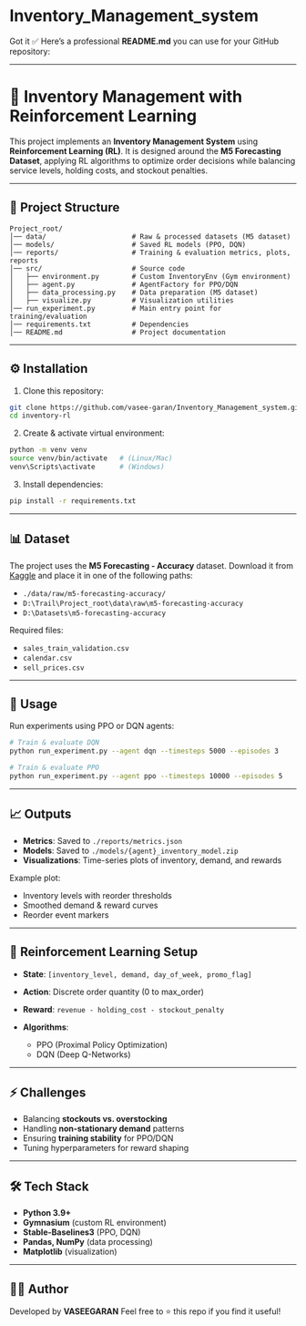# Inventory_Management_system
Got it ✅
Here’s a professional **README.md** you can use for your GitHub repository:

---

# 🏪 Inventory Management with Reinforcement Learning

This project implements an **Inventory Management System** using **Reinforcement Learning (RL)**. It is designed around the **M5 Forecasting Dataset**, applying RL algorithms to optimize order decisions while balancing service levels, holding costs, and stockout penalties.

---

## 📌 Project Structure

```
Project_root/
│── data/                     # Raw & processed datasets (M5 dataset)
│── models/                   # Saved RL models (PPO, DQN)
│── reports/                  # Training & evaluation metrics, plots, reports
│── src/                      # Source code
│   ├── environment.py        # Custom InventoryEnv (Gym environment)
│   ├── agent.py              # AgentFactory for PPO/DQN
│   ├── data_processing.py    # Data preparation (M5 dataset)
│   ├── visualize.py          # Visualization utilities
│── run_experiment.py         # Main entry point for training/evaluation
│── requirements.txt          # Dependencies
│── README.md                 # Project documentation
```

---

## ⚙️ Installation

1. Clone this repository:

```bash
git clone https://github.com/vasee-garan/Inventory_Management_system.git
cd inventory-rl
```

2. Create & activate virtual environment:

```bash
python -m venv venv
source venv/bin/activate   # (Linux/Mac)
venv\Scripts\activate      # (Windows)
```

3. Install dependencies:

```bash
pip install -r requirements.txt
```

---

## 📊 Dataset

The project uses the **M5 Forecasting - Accuracy** dataset. Download it from [Kaggle](https://www.kaggle.com/competitions/m5-forecasting-accuracy/data) and place it in one of the following paths:

* `./data/raw/m5-forecasting-accuracy/`
* `D:\Trail\Project_root\data\raw\m5-forecasting-accuracy`
* `D:\Datasets\m5-forecasting-accuracy`

Required files:

* `sales_train_validation.csv`
* `calendar.csv`
* `sell_prices.csv`

---

## 🚀 Usage

Run experiments using PPO or DQN agents:

```bash
# Train & evaluate DQN
python run_experiment.py --agent dqn --timesteps 5000 --episodes 3

# Train & evaluate PPO
python run_experiment.py --agent ppo --timesteps 10000 --episodes 5
```

---

## 📈 Outputs

* **Metrics**: Saved to `./reports/metrics.json`
* **Models**: Saved to `./models/{agent}_inventory_model.zip`
* **Visualizations**: Time-series plots of inventory, demand, and rewards

Example plot:

* Inventory levels with reorder thresholds
* Smoothed demand & reward curves
* Reorder event markers

---

## 🧠 Reinforcement Learning Setup

* **State**: `[inventory_level, demand, day_of_week, promo_flag]`
* **Action**: Discrete order quantity (0 to max\_order)
* **Reward**: `revenue - holding_cost - stockout_penalty`
* **Algorithms**:

  * PPO (Proximal Policy Optimization)
  * DQN (Deep Q-Networks)

---

## ⚡ Challenges

* Balancing **stockouts vs. overstocking**
* Handling **non-stationary demand** patterns
* Ensuring **training stability** for PPO/DQN
* Tuning hyperparameters for reward shaping

---

## 🛠 Tech Stack

* **Python 3.9+**
* **Gymnasium** (custom RL environment)
* **Stable-Baselines3** (PPO, DQN)
* **Pandas, NumPy** (data processing)
* **Matplotlib** (visualization)

---

## 👨‍💻 Author

Developed by **VASEEGARAN**
Feel free to ⭐ this repo if you find it useful!

